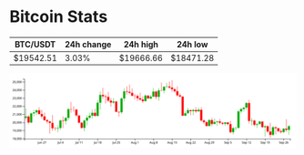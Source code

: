# Bitcoin Stats

BTC/USDT|24h change|24h high|24h low|
|---|---|---|---|
|$19542.51|3.03%|$19666.66|$18471.28|

<img src="./chart.svg">

